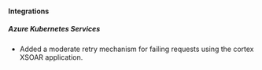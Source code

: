 
#### Integrations

##### Azure Kubernetes Services

- Added a moderate retry mechanism for failing requests using the cortex XSOAR application.
